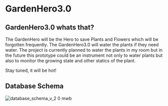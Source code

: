 # GardenHero3.0

## GardenHero3.0 whats that?
The GardenHero will be the Hero to save Plants and Flowers which will be forgotten frequently. The GardenHero3.0 will water the plants if they need water.
The project is currently planned to water the plants in my room but in the future this prototype could be an instrument not only to water plants
but also to monitor the growing state and other statics of the plant.

Stay tuned, it will be hot!

## Database Schema
![database_schema_v_2 0 mwb](https://user-images.githubusercontent.com/56632916/131393494-67070262-ef34-40ee-80d5-1ebb32e41544.png)
